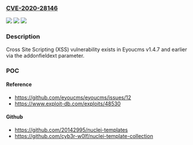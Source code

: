 ### [CVE-2020-28146](https://cve.mitre.org/cgi-bin/cvename.cgi?name=CVE-2020-28146)
![](https://img.shields.io/static/v1?label=Product&message=n%2Fa&color=blue)
![](https://img.shields.io/static/v1?label=Version&message=n%2Fa&color=blue)
![](https://img.shields.io/static/v1?label=Vulnerability&message=n%2Fa&color=brighgreen)

### Description

Cross Site Scripting (XSS) vulnerability exists in Eyoucms v1.4.7 and earlier via the addonfieldext parameter.

### POC

#### Reference
- https://github.com/eyoucms/eyoucms/issues/12
- https://www.exploit-db.com/exploits/48530

#### Github
- https://github.com/20142995/nuclei-templates
- https://github.com/cyb3r-w0lf/nuclei-template-collection

